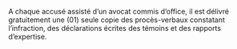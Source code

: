 A chaque accusé assisté d’un avocat commis d’office, il est délivré gratuitement une (01) seule copie des procès-verbaux constatant l’infraction, des déclarations écrites des témoins et des rapports d’expertise.